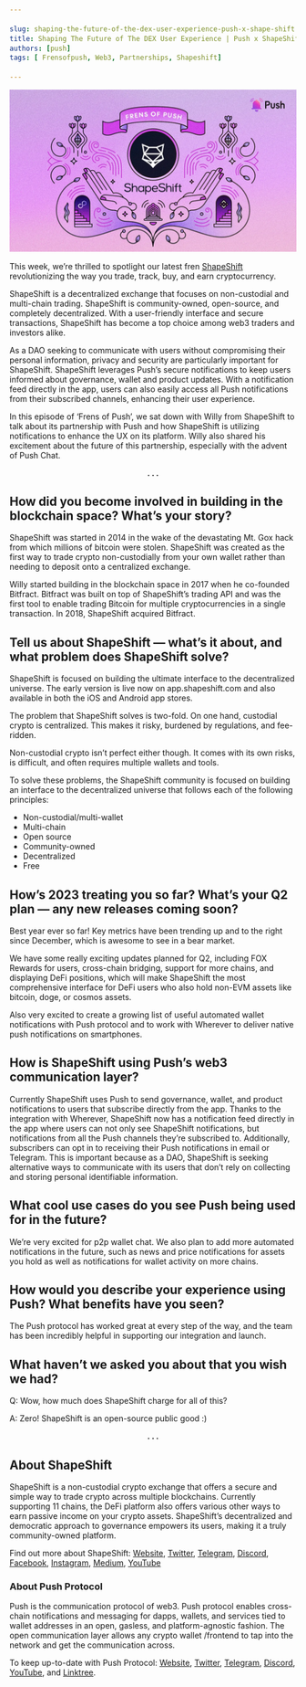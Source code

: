 ```yaml
---

slug: shaping-the-future-of-the-dex-user-experience-push-x-shape-shift
title: Shaping The Future of The DEX User Experience | Push x ShapeShift🦊
authors: [push]
tags: [ Frensofpush, Web3, Partnerships, Shapeshift]

---
```


![Cover image of Shaping The Future of The DEX User Experience | Push x ShapeShift🦊](./cover-image.webp)

This week, we’re thrilled to spotlight our latest fren [ShapeShift](https://shapeshift.com/) revolutionizing the way you trade, track, buy, and earn cryptocurrency.

<!--truncate-->

ShapeShift is a decentralized exchange that focuses on non-custodial and multi-chain trading. ShapeShift is community-owned, open-source, and completely decentralized. With a user-friendly interface and secure transactions, ShapeShift has become a top choice among web3 traders and investors alike.

As a DAO seeking to communicate with users without compromising their personal information, privacy and security are particularly important for ShapeShift. ShapeShift leverages Push’s secure notifications to keep users informed about governance, wallet and product updates. With a notification feed directly in the app, users can also easily access all Push notifications from their subscribed channels, enhancing their user experience.

In this episode of ‘Frens of Push’, we sat down with Willy from ShapeShift to talk about its partnership with Push and how ShapeShift is utilizing notifications to enhance the UX on its platform. Willy also shared his excitement about the future of this partnership, especially with the advent of Push Chat.

<center><b>.   .   .</b></center>

## How did you become involved in building in the blockchain space? What’s your story?

ShapeShift was started in 2014 in the wake of the devastating Mt. Gox hack from which millions of bitcoin were stolen. ShapeShift was created as the first way to trade crypto non-custodially from your own wallet rather than needing to deposit onto a centralized exchange.

Willy started building in the blockchain space in 2017 when he co-founded Bitfract. Bitfract was built on top of ShapeShift’s trading API and was the first tool to enable trading Bitcoin for multiple cryptocurrencies in a single transaction. In 2018, ShapeShift acquired Bitfract.

## Tell us about ShapeShift — what’s it about, and what problem does ShapeShift solve?

ShapeShift is focused on building the ultimate interface to the decentralized universe. The early version is live now on app.shapeshift.com and also available in both the iOS and Android app stores.

The problem that ShapeShift solves is two-fold. On one hand, custodial crypto is centralized. This makes it risky, burdened by regulations, and fee-ridden.

Non-custodial crypto isn’t perfect either though. It comes with its own risks, is difficult, and often requires multiple wallets and tools.

To solve these problems, the ShapeShift community is focused on building an interface to the decentralized universe that follows each of the following principles:

- Non-custodial/multi-wallet
- Multi-chain
- Open source
- Community-owned
- Decentralized
- Free

## How’s 2023 treating you so far? What’s your Q2 plan — any new releases coming soon?

Best year ever so far! Key metrics have been trending up and to the right since December, which is awesome to see in a bear market.

We have some really exciting updates planned for Q2, including FOX Rewards for users, cross-chain bridging, support for more chains, and displaying DeFi positions, which will make ShapeShift the most comprehensive interface for DeFi users who also hold non-EVM assets like bitcoin, doge, or cosmos assets.

Also very excited to create a growing list of useful automated wallet notifications with Push protocol and to work with Wherever to deliver native push notifications on smartphones.

## How is ShapeShift using Push’s web3 communication layer?

Currently ShapeShift uses Push to send governance, wallet, and product notifications to users that subscribe directly from the app. Thanks to the integration with Wherever, ShapeShift now has a notification feed directly in the app where users can not only see ShapeShift notifications, but notifications from all the Push channels they’re subscribed to. Additionally, subscribers can opt in to receiving their Push notifications in email or Telegram. This is important because as a DAO, ShapeShift is seeking alternative ways to communicate with its users that don’t rely on collecting and storing personal identifiable information.

## What cool use cases do you see Push being used for in the future?

We’re very excited for p2p wallet chat. We also plan to add more automated notifications in the future, such as news and price notifications for assets you hold as well as notifications for wallet activity on more chains.

## How would you describe your experience using Push? What benefits have you seen?

The Push protocol has worked great at every step of the way, and the team has been incredibly helpful in supporting our integration and launch.

## What haven’t we asked you about that you wish we had?

Q: Wow, how much does ShapeShift charge for all of this?

A: Zero! ShapeShift is an open-source public good :)

<center><b>.   .   .</b></center>

## About ShapeShift

ShapeShift is a non-custodial crypto exchange that offers a secure and simple way to trade crypto across multiple blockchains. Currently supporting 11 chains, the DeFi platform also offers various other ways to earn passive income on your crypto assets. ShapeShift’s decentralized and democratic approach to governance empowers its users, making it a truly community-owned platform.

Find out more about ShapeShift: [Website](https://shapeshift.com/), [Twitter](https://twitter.com/ShapeShift), [Telegram](https://t.me/shapeshiftofficial), [Discord](https://discord.com/invite/shapeshift), [Facebook](https://www.facebook.com/ShapeShiftPlatform/), [Instagram](https://www.instagram.com/shapeshift_io/), [Medium](https://medium.com/@ShapeShift.com), [YouTube](https://www.youtube.com/channel/UCrZ2Ml63kLwZJ6amqoGaZeQ)

### About Push Protocol

Push is the communication protocol of web3. Push protocol enables cross-chain notifications and messaging for dapps, wallets, and services tied to wallet addresses in an open, gasless, and platform-agnostic fashion. The open communication layer allows any crypto wallet /frontend to tap into the network and get the communication across.

To keep up-to-date with Push Protocol: [Website](https://push.org/), [Twitter](https://twitter.com/pushprotocol), [Telegram](https://t.me/epnsproject), [Discord](https://discord.gg/pushprotocol), [YouTube](https://www.youtube.com/c/EthereumPushNotificationService), and [Linktree](https://linktr.ee/pushprotocol).